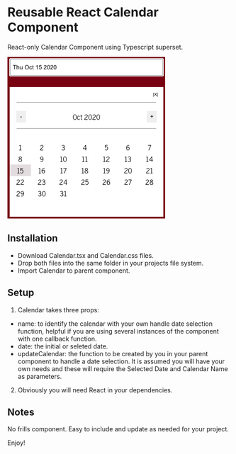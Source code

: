 # Reusable React Calendar Component

React-only Calendar Component using Typescript superset.

![Calendar Screenshot](./screenshot.png)

## Installation

 - Download Calendar.tsx and Calendar.css files.
 - Drop both files into the same folder in your projects file system.
 - Import Calendar to parent component.

 ## Setup

 1. Calendar takes three props:
 - name: to identify the calendar with your own handle date selection function, helpful if you are using several instances of the component with one callback function.
 - date: the initial or seleted date.
 - updateCalendar: the function to be created by you in your parent component to handle a date selection. It is assumed you will have your own needs and these will require the Selected Date and Calendar Name as parameters.

 2. Obviously you will need React in your dependencies.

## Notes

No frills component. Easy to include and update as needed for your project.

Enjoy!